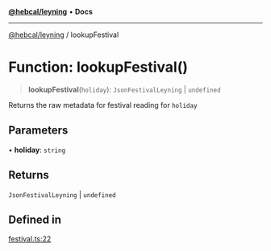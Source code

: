[**@hebcal/leyning**](../README.md) • **Docs**

***

[@hebcal/leyning](../globals.md) / lookupFestival

# Function: lookupFestival()

> **lookupFestival**(`holiday`): `JsonFestivalLeyning` \| `undefined`

Returns the raw metadata for festival reading for `holiday`

## Parameters

• **holiday**: `string`

## Returns

`JsonFestivalLeyning` \| `undefined`

## Defined in

[festival.ts:22](https://github.com/hebcal/hebcal-leyning/blob/686daf91ca80e1487976aba775587a09727384c4/src/festival.ts#L22)
